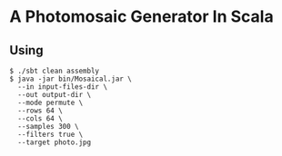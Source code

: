 # A Photomosaic Generator In Scala

## Using

```
$ ./sbt clean assembly
$ java -jar bin/Mosaical.jar \
  --in input-files-dir \
  --out output-dir \
  --mode permute \
  --rows 64 \ 
  --cols 64 \
  --samples 300 \
  --filters true \
  --target photo.jpg
```
